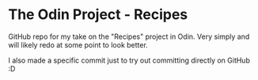 # The Odin Project - Recipes

GitHub repo for my take on the "Recipes" project in Odin.
Very simply and will likely redo at some point to look better.

I also made a specific commit just to try out committing directly on GitHub :D
